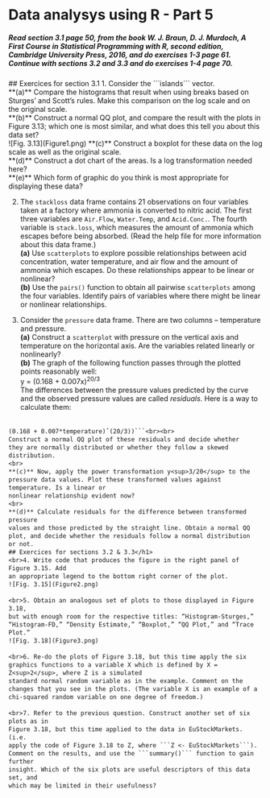 
# Data analysys using R - Part 5
<h5>Read section 3.1 page 50, from the book W. J. Braun, D. J. Murdoch, A First Course in
Statistical Programming with R, second edition, Cambridge University Press, 2016, and do exercises 1-3 page 61. Continue with sections 3.2 and 3.3 and do exercises 1-4 page 70.</h5>
## Exercices for section 3.1
1.  Consider the ```islands``` vector.<br>
**(a)** Compare the histograms that result when using breaks based on
Sturges’ and Scott’s rules. Make this comparison on the log scale
and on the original scale.<br>
**(b)** Construct a normal QQ plot, and compare the result with the plots in
Figure 3.13; which one is most similar, and what does this tell you
about this data set?<br>
![Fig. 3.13](Figure1.png)
**(c)** Construct a boxplot for these data on the log scale as well as the
original scale.<br>
**(d)** Construct a dot chart of the areas. Is a log transformation needed
here?<br>
**(e)** Which form of graphic do you think is most appropriate for displaying these data?

2. The ```stackloss``` data frame contains 21 observations on four variables
taken at a factory where ammonia is converted to nitric acid. The first
three variables are ```Air.Flow```, ```Water.Temp```, and ```Acid.Conc.```. The
fourth variable is ```stack.loss```, which measures the amount of ammonia which escapes before being absorbed. (Read the help file for more
information about this data frame.)<br>
**(a)** Use ```scatterplots``` to explore possible relationships between acid concentration, water temperature, and air flow and the amount of ammonia which escapes. Do these relationships appear to be linear or
nonlinear?<br>
**(b)** Use the ```pairs()``` function to obtain all pairwise ```scatterplots``` among
the four variables. Identify pairs of variables where there might be
linear or nonlinear relationships.


3. Consider the ```pressure``` data frame. There are two columns –
temperature and pressure.<br>
**(a)** Construct a ```scatterplot``` with pressure on the vertical axis and
temperature on the horizontal axis. Are the variables related linearly or nonlinearly? <br>
**(b)** The graph of the following function passes through the plotted points
reasonably well:<br>
y = (0.168 + 0.007x)<sup>20/3</sup><br>
The differences between the pressure values predicted by the curve
and the observed pressure values are called *residuals*. Here is a way
to calculate them:<br><br>
```residuals <- with(pressure, pressure -
(0.168 + 0.007*temperature)ˆ(20/3))```<br><br>
Construct a normal QQ plot of these residuals and decide whether
they are normally distributed or whether they follow a skewed
distribution.
<br>
**(c)** Now, apply the power transformation y<sup>3/20</sup> to the pressure data values. Plot these transformed values against temperature. Is a linear or
nonlinear relationship evident now?
<br>
**(d)** Calculate residuals for the difference between transformed pressure
values and those predicted by the straight line. Obtain a normal QQ
plot, and decide whether the residuals follow a normal distribution
or not.
## Exercices for sections 3.2 & 3.3</h1>
<br>4. Write code that produces the figure in the right panel of Figure 3.15. Add
an appropriate legend to the bottom right corner of the plot.
![Fig. 3.15](Figure2.png)

<br>5. Obtain an analogous set of plots to those displayed in Figure 3.18,
but with enough room for the respective titles: “Histogram-Sturges,”
“Histogram-FD,” “Density Estimate,” “Boxplot,” “QQ Plot,” and “Trace
Plot.”
![Fig. 3.18](Figure3.png)

<br>6. Re-do the plots of Figure 3.18, but this time apply the six graphics functions to a variable X which is defined by X = Z<sup>2</sup>, where Z is a simulated
standard normal random variable as in the example. Comment on the
changes that you see in the plots. (The variable X is an example of a
chi-squared random variable on one degree of freedom.)

<br>7. Refer to the previous question. Construct another set of six plots as in
Figure 3.18, but this time applied to the data in EuStockMarkets. (i.e.
apply the code of Figure 3.18 to Z, where ```Z <- EuStockMarkets```).
Comment on the results, and use the ```summary()``` function to gain further
insight. Which of the six plots are useful descriptors of this data set, and
which may be limited in their usefulness?